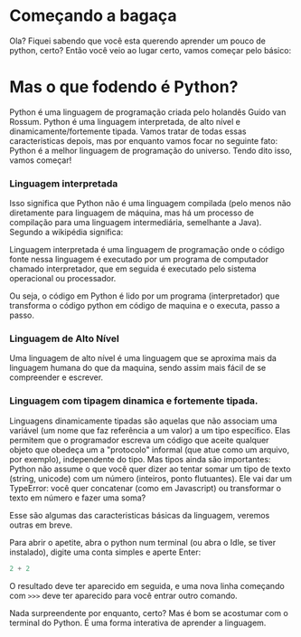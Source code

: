 Começando a bagaça
==================
Ola? Fiquei sabendo que você esta querendo aprender um pouco de python, certo?
Então você veio ao lugar certo, vamos começar pelo básico:


Mas o que fodendo é Python?
===========================

Python é uma linguagem de programação criada pelo holandês Guido van Rossum.
Python é uma linguagem interpretada, de alto nível e dinamicamente/fortemente tipada. Vamos tratar de todas essas caracteristicas depois, mas por enquanto vamos focar no seguinte fato: Python é a melhor linguagem de programação do universo. Tendo dito isso, vamos começar!

### Linguagem interpretada
Isso significa que Python não é uma linguagem compilada (pelo menos não diretamente para linguagem de máquina, mas há um processo de compilação para uma linguagem intermediária, semelhante a Java). Segundo a wikipédia significa:

  Linguagem interpretada é uma linguagem de programação onde o código fonte nessa linguagem é executado por um programa de computador chamado interpretador, que em seguida é executado pelo sistema operacional ou processador.

Ou seja, o código em Python é lido por um programa (interpretador) que transforma o código python em código de maquina e o executa, passo a passo.


### Linguagem de Alto Nível

Uma linguagem de alto nível é uma linguagem que se aproxima mais da linguagem humana do que da maquina, sendo assim mais fácil de se compreender e escrever.


### Linguagem com tipagem dinamica e fortemente tipada.

Linguagens dinamicamente tipadas são aquelas que não associam uma variável (um nome que faz referência a um valor) a um tipo específico. Elas permitem que o programador escreva um código que aceite qualquer objeto que obedeça um a "protocolo" informal (que atue como um arquivo, por exemplo), independente do tipo. Mas tipos ainda são importantes: Python não assume o que você quer dizer ao tentar somar um tipo de texto (string, unicode) com um número (inteiros, ponto flutuantes). Ele vai dar um TypeError: você quer concatenar (como em Javascript) ou transformar o texto em número e fazer uma soma?



Esse são algumas das caracteristicas básicas da linguagem, veremos outras em breve.

Para abrir o apetite, abra o python num terminal (ou abra o Idle, se tiver instalado), digite uma conta simples e aperte Enter:

```python
2 + 2
```

O resultado deve ter aparecido em seguida, e uma nova linha começando com `>>>` deve ter aparecido para você entrar outro comando.

Nada surpreendente por enquanto, certo? Mas é bom se acostumar com o terminal do Python. É uma forma interativa de aprender a linguagem.
